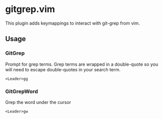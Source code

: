 # gitgrep.vim #

This plugin adds keymappings to interact with git-grep from vim.

## Usage ##

### GitGrep ###

Prompt for grep terms.  Grep terms are wrapped in a double-quote so you will need to escape double-quotes in your search term.

`<Leader>gg`

### GitGrepWord ###

Grep the word under the cursor

`<Leader>gw`


